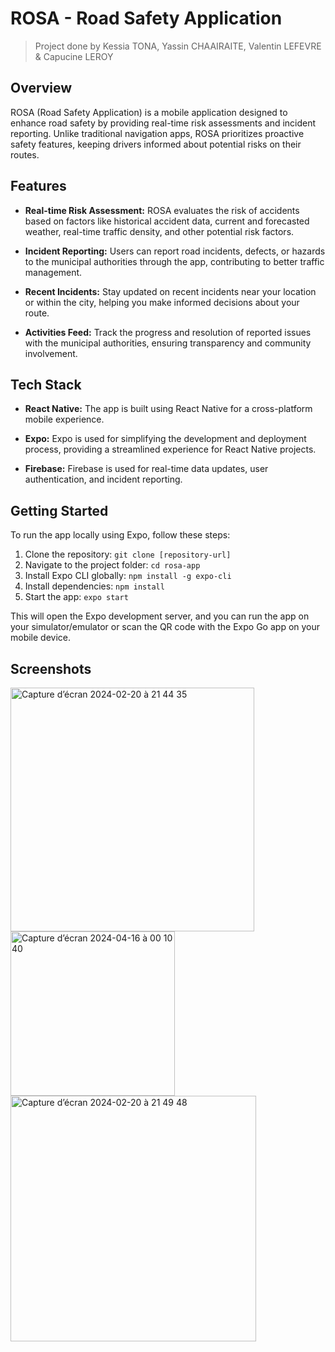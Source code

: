 # ROSA - Road Safety Application
> Project done by Kessia TONA, Yassin CHAAIRAITE, Valentin LEFEVRE & Capucine LEROY

## Overview

ROSA (Road Safety Application) is a mobile application designed to enhance road safety by providing real-time risk assessments and incident reporting. Unlike traditional navigation apps, ROSA prioritizes proactive safety features, keeping drivers informed about potential risks on their routes.

## Features

- **Real-time Risk Assessment:** ROSA evaluates the risk of accidents based on factors like historical accident data, current and forecasted weather, real-time traffic density, and other potential risk factors.

- **Incident Reporting:** Users can report road incidents, defects, or hazards to the municipal authorities through the app, contributing to better traffic management.

- **Recent Incidents:** Stay updated on recent incidents near your location or within the city, helping you make informed decisions about your route.

- **Activities Feed:** Track the progress and resolution of reported issues with the municipal authorities, ensuring transparency and community involvement.

## Tech Stack

- **React Native:** The app is built using React Native for a cross-platform mobile experience.

- **Expo:** Expo is used for simplifying the development and deployment process, providing a streamlined experience for React Native projects.

- **Firebase:** Firebase is used for real-time data updates, user authentication, and incident reporting.

## Getting Started

To run the app locally using Expo, follow these steps:

1. Clone the repository: `git clone [repository-url]`
2. Navigate to the project folder: `cd rosa-app`
3. Install Expo CLI globally: `npm install -g expo-cli`
4. Install dependencies: `npm install`
5. Start the app: `expo start`

This will open the Expo development server, and you can run the app on your simulator/emulator or scan the QR code with the Expo Go app on your mobile device.


## Screenshots  

<img width="390"  alt="Capture d’écran 2024-02-20 à 21 44 35" src="https://github.com/Kess4/RoSa/assets/91597783/931ea7f3-e4e4-4a89-8fd1-9bab7cbc8080">
<img width="263" alt="Capture d’écran 2024-04-16 à 00 10 40" src="https://github.com/Kess4/RoSa/assets/91597783/644dc781-36bf-4ec0-b08e-9165913ea556">
<img width="393;" alt="Capture d’écran 2024-02-20 à 21 49 48" src="https://github.com/Kess4/RoSa/assets/91597783/c47771f1-677d-4b5a-9347-c656ffea04f8">
